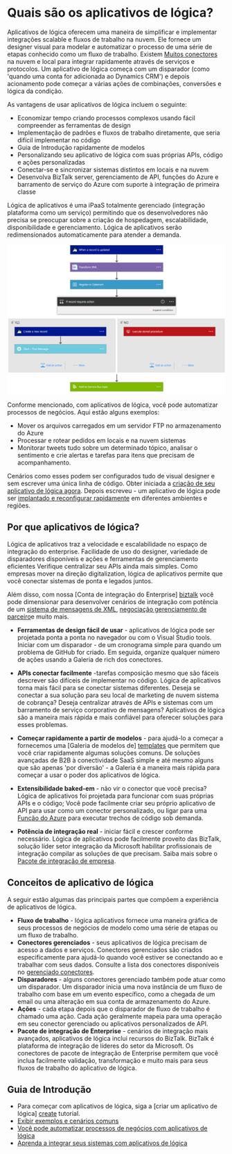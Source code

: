 <properties 
    pageTitle="Quais são os aplicativos de lógica?" 
    description="Saiba mais sobre os aplicativos de lógica de serviço de aplicativo" 
    authors="kevinlam1" 
    manager="dwrede" 
    editor="" 
    services="logic-apps" 
    documentationCenter=""/>

<tags
    ms.service="logic-apps"
    ms.workload="na"
    ms.tgt_pltfrm="na"
    ms.devlang="na"
    ms.topic="hero-article" 
    ms.date="10/12/2016"
    ms.author="klam"/>

# <a name="what-are-logic-apps"></a>Quais são os aplicativos de lógica?

Aplicativos de lógica oferecem uma maneira de simplificar e implementar integrações scalable e fluxos de trabalho na nuvem. Ele fornece um designer visual para modelar e automatizar o processo de uma série de etapas conhecido como um fluxo de trabalho.  Existem [Muitos conectores](../connectors/apis-list.md) na nuvem e local para integrar rapidamente através de serviços e protocolos.  Um aplicativo de lógica começa com um disparador (como 'quando uma conta for adicionada ao Dynamics CRM') e depois acionamento pode começar a várias ações de combinações, conversões e lógica da condição.

As vantagens de usar aplicativos de lógica incluem o seguinte:  

- Economizar tempo criando processos complexos usando fácil compreender as ferramentas de design
- Implementação de padrões e fluxos de trabalho diretamente, que seria difícil implementar no código
- Guia de Introdução rapidamente de modelos
- Personalizando seu aplicativo de lógica com suas próprias APIs, código e ações personalizadas
- Conectar-se e sincronizar sistemas distintos em locais e na nuvem
- Desenvolva BizTalk server, gerenciamento de API, funções do Azure e barramento de serviço do Azure com suporte à integração de primeira classe

Lógica de aplicativos é uma iPaaS totalmente gerenciado (integração plataforma como um serviço) permitindo que os desenvolvedores não precisa se preocupar sobre a criação de hospedagem, escalabilidade, disponibilidade e gerenciamento.  Lógica de aplicativos serão redimensionados automaticamente para atender a demanda.

![Designer de aplicativo de fluxo](./media/app-service-logic-what-are-logic-apps/LogicAppCapture2.png)

Conforme mencionado, com aplicativos de lógica, você pode automatizar processos de negócios. Aqui estão alguns exemplos:  
 
* Mover os arquivos carregados em um servidor FTP no armazenamento do Azure
* Processar e rotear pedidos em locais e na nuvem sistemas
* Monitorar tweets tudo sobre um determinado tópico, analisar o sentimento e crie alertas e tarefas para itens que precisam de acompanhamento.

Cenários como esses podem ser configurados tudo de visual designer e sem escrever uma única linha de código. Obter iniciada a [criação de seu aplicativo de lógica agora][create].  Depois escreveu - um aplicativo de lógica pode ser [implantado e reconfigurar rapidamente](app-service-logic-create-deploy-template.md) em diferentes ambientes e regiões.

## <a name="why-logic-apps"></a>Por que aplicativos de lógica?

Lógica de aplicativos traz a velocidade e escalabilidade no espaço de integração do enterprise.  Facilidade de uso do designer, variedade de disparadores disponíveis e ações e ferramentas de gerenciamento eficientes Verifique centralizar seu APIs ainda mais simples.  Como empresas mover na direção digitalization, lógica de aplicativos permite que você conectar sistemas de ponta e legados juntos.

Além disso, com nossa [Conta de integração do Enterprise] [ biztalk] você pode dimensionar para desenvolver cenários de integração com potência de um [sistema de mensagens de XML][xml], [negociação gerenciamento de parceiro][tpm]e muito mais.

- **Ferramentas de design fácil de usar** - aplicativos de lógica pode ser projetada ponta a ponta no navegador ou com o Visual Studio tools. Iniciar com um disparador - de um cronograma simple para quando um problema de GitHub for criado. Em seguida, organize qualquer número de ações usando a Galeria de rich dos conectores.

- **APIs conectar facilmente** -tarefas composição mesmo que são fáceis descrever são difíceis de implementar no código. Lógica de aplicativos torna mais fácil para se conectar sistemas diferentes. Deseja se conectar a sua solução para seu local de marketing de nuvem sistema de cobrança? Deseja centralizar através de APIs e sistemas com um barramento de serviço corporativo de mensagens? Aplicativos de lógica são a maneira mais rápida e mais confiável para oferecer soluções para esses problemas.

- **Começar rapidamente a partir de modelos** - para ajudá-lo a começar a fornecemos uma [Galeria de modelos de] [ templates] que permitem que você criar rapidamente algumas soluções comuns. De soluções avançadas de B2B à conectividade SaaS simple e até mesmo alguns que são apenas 'por diversão' - a Galeria é a maneira mais rápida para começar a usar o poder dos aplicativos de lógica.

- **Extensibilidade baked-em** - não vir o conector que você precisa? Lógica de aplicativos foi projetada para funcionar com suas próprias APIs e o código; Você pode facilmente criar seu próprio aplicativo de API para usar como um conector personalizado, ou ligar para uma [Função do Azure](https://functions.azure.com) para executar trechos de código sob demanda. 

- **Potência de integração real** - iniciar fácil e crescer conforme necessário. Lógica de aplicativos pode facilmente proveito das BizTalk, solução líder setor integração da Microsoft habilitar profissionais de integração compilar as soluções de que precisam. Saiba mais sobre o [Pacote de integração de empresa](./app-service-logic-enterprise-integration-overview.md).

## <a name="logic-app-concepts"></a>Conceitos de aplicativo de lógica

A seguir estão algumas das principais partes que compõem a experiência de aplicativos de lógica. 

- **Fluxo de trabalho** - lógica aplicativos fornece uma maneira gráfica de seus processos de negócios de modelo como uma série de etapas ou um fluxo de trabalho.
- **Conectores gerenciados** - seus aplicativos de lógica precisam de acesso a dados e serviços. Conectores gerenciados são criados especificamente para ajudá-lo quando você estiver se conectando ao e trabalhar com seus dados. Consulte a lista dos conectores disponíveis no [gerenciado conectores][managedapis].
- **Disparadores** - alguns conectores gerenciado também pode atuar como um disparador. Um disparador inicia uma nova instância de um fluxo de trabalho com base em um evento específico, como a chegada de um email ou uma alteração em sua conta de armazenamento do Azure.
-  **Ações** - cada etapa depois que o disparador de fluxo de trabalho é chamado uma ação. Cada ação geralmente mapeia para uma operação em seu conector gerenciado ou aplicativos personalizados de API.
- **Pacote de integração de Enterprise** - cenários de integração mais avançados, aplicativos de lógica inclui recursos do BizTalk. BizTalk é plataforma de integração de líderes do setor da Microsoft. Os conectores de pacote de integração de Enterprise permitem que você inclua facilmente validação, transformação e muito mais para seus fluxos de trabalho do aplicativo de lógica.

## <a name="getting-started"></a>Guia de Introdução  

- Para começar com aplicativos de lógica, siga a [criar um aplicativo de lógica] [ create] tutorial.  
- [Exibir exemplos e cenários comuns](app-service-logic-examples-and-scenarios.md)
- [Você pode automatizar processos de negócios com aplicativos de lógica](http://channel9.msdn.com/Events/Build/2016/T694) 
- [Aprenda a integrar seus sistemas com aplicativos de lógica](http://channel9.msdn.com/Events/Build/2016/P462)

[biztalk]: app-service-logic-enterprise-integration-accounts.md
[appservice]: ../app-service/app-service-value-prop-what-is.md
[create]: app-service-logic-create-a-logic-app.md
[managedapis]: ../connectors/apis-list.md
[tpm]: app-service-logic-enterprise-integration-accounts.md
[xml]: app-service-logic-enterprise-integration-b2b.md
[templates]: app-service-logic-use-logic-app-templates.md
